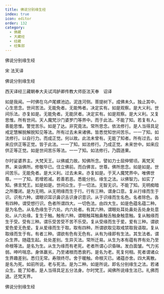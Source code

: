 ```yaml
---
title: 佛说分别缘生经
index: true
icon: editor
order: 132
category:
  - 佛藏
  - 大藏经
  - 经藏
  - 经集部
---
```


  佛说分别缘生经  

宋 法天译  

佛说分别缘生经  

西天译经三藏朝奉大夫试鸿胪卿传教大师臣法天奉　诏译  

如是我闻。一时佛在乌卢尾螺池边。泥连河侧。菩提树下。成佛未久。独止其中。心生思念。世间苦法。无能免者。无能怖者。决定实有。如是观察。是大义利。世间乐法。亦复如是。无能免者。无能厌者。决定实有。如是观察。是大义利。又复思惟。所有世间。天人魔梵沙门婆罗门等界中。而于此法。不能了知。若复有人。善能思惟。警觉苦乐。如是了达。非究竟法。常所思念。依法修行。是人当得具足戒定慧解脱解脱知见等法。所有过去未来诸佛。皆悉觉知世间苦乐。一一了知。如法修行。以自行力。而成正觉。何以故。此法未曾有。无能了知者。所有过去。如来应供正等正觉。皆于此法。一一了知。如法修行。乃成正觉。未来世中。如来应供正等正觉。如是世间苦乐等法。一一了知。如法修行。乃圆道果。  

尔时娑婆界主。大梵天王。以佛威力故。知佛所念。譬如力士屈伸臂顷。离梵天界。来诣佛所。修敬毕已。住立佛前。而白佛言。世尊。佛所思念。如是如是。世间苦乐。无能免者。是大义利。过去未来。亦复如是。于天人魔梵界中。唯佛世尊。一一了知。若增若减。若善若恶。悉能分别。缘生之法。以佛智力。如实了知。佛言梵王。如是如是。世间众生。于一切法。无智无识。不能了知。无明痴暗之所覆闭。是为无明。从无明缘而生于行。行有三种。谓身口意。复从行缘而生于识。识有六种。谓眼识耳识鼻识舌识身识意识。从于识缘而生名色。名者除色。各有四种。谓受想行识。色者所谓四大。一切色法。由四大生。如是色蕴名蕴二种。是为名色。从名色缘生于六处。内六处者。有其六种。谓眼处耳处鼻处舌处身处意处。从六处缘。复生于触。触有六种。谓眼触耳触鼻触舌触身触意触。复从触缘而生于受。受有三种。谓乐受苦受不苦不乐受。复从受缘而生于爱。爱有三种。谓欲爱色爱无色爱。复从爱缘而生于取。取有四种。所谓欲取见取戒禁取我语取。复从取缘而生于有。有者三种。谓欲有色有无色有。从有为缘即有生法。其生法者。谓众生界。随蕴生起。处处差别。生异灭法。常所迁易。从生为本有蕴有界有处乃至命根等法。是名为生。从生为缘而有老死。老者所谓心识昏昧。发白面皱。气力劣弱。呻吟喘息。身体羸劣。乃至诸根而悉衰朽。是名为老。死复何相。死者谓诸众生界趣差别。悉归无常。寿限终尽。舍于暖触。命根灭已。诸蕴亦舍。四大离散。是名为死。如前所说。老与死法。是为二种。如是所说。即名分别缘生之法。若诸众生。能了知者。是人当得具足五分法身。尔时梵王。闻佛所说缘生法已。礼佛而退。还梵天界。  

佛说分别缘生经  
